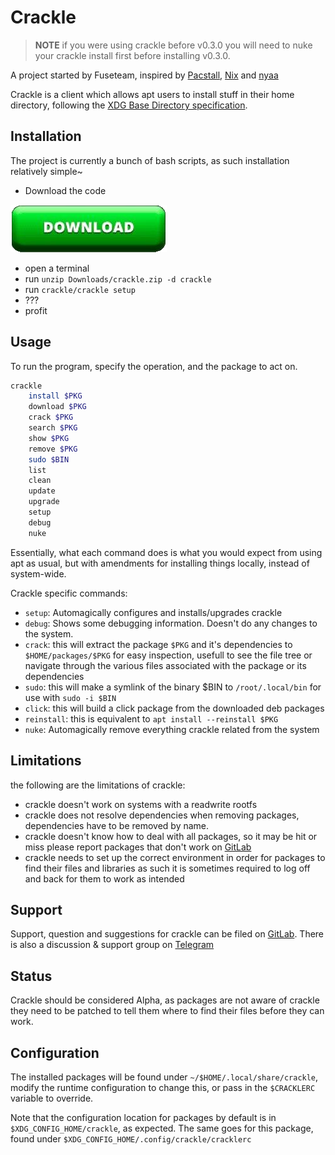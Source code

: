 # Crackle

> **NOTE** if you were using crackle before v0.3.0 you will need to nuke your crackle install first before installing v0.3.0.

A project started by Fuseteam, inspired by [Pacstall](https://github.com/pacstall/pacstall), [Nix](https://github.com/NixOS/nix) and [nyaa](https://git.kreatea.space/kreato-linux/nyaa)

Crackle is a client which allows apt users to install stuff in their home directory, following the [XDG Base Directory specification](https://www.freedesktop.org/software/systemd/man/file-hierarchy.html#Home%20Directory).
 
## Installation

The project is currently a bunch of bash scripts, as such installation relatively simple~
- Download the code

[![download](https://raw.githubusercontent.com/Fuseteam/linus-proof/main/images/download.png)](https://github.com/tuxecure/crackle/releases/latest/download/crackle.zip)

- open a terminal
- run `unzip Downloads/crackle.zip -d crackle`
- run `crackle/crackle setup`
- ???
- profit

## Usage

To run the program, specify the operation, and the package to act on.

```bash
crackle
	install $PKG
	download $PKG
	crack $PKG
	search $PKG
	show $PKG
	remove $PKG
	sudo $BIN
	list
	clean
	update
	upgrade
	setup
	debug
	nuke
```

Essentially, what each command does is what you would expect from using apt as usual, but with amendments for installing things locally, instead of system-wide.

Crackle specific commands:
- `setup`: Automagically configures and installs/upgrades crackle
- `debug`: Shows some debugging information. Doesn't do any changes to the system.
- `crack`: this will extract the package `$PKG` and it's dependencies to `$HOME/packages/$PKG` for easy inspection, usefull to see the file tree or navigate through the various files associated with the package or its dependencies
- `sudo`: this will make a symlink of the binary $BIN to `/root/.local/bin` for use with `sudo -i $BIN`
- `click`: this will build a click package from the downloaded deb packages
- `reinstall`: this is equivalent to `apt install --reinstall $PKG`
- `nuke`: Automagically remove everything crackle related from the system

## Limitations

the following are the limitations of crackle:
- crackle doesn't work on systems with a readwrite rootfs
- crackle does not resolve dependencies when removing packages, dependencies have to be removed by name.
- crackle doesn't know how to deal with all packages, so it may be hit or miss please report packages that don't work on [GitLab](https://gitlab.com/tuxecure/crackle-apt/crackle)
- crackle needs to set up the correct environment in order for packages to find their files and libraries as such it is sometimes required to log off and back for them to work as intended

## Support

Support, question and suggestions for crackle can be filed on [GitLab](https://gitlab.com/tuxecure/crackle-apt/crackle). There is also a discussion & support group on [Telegram](https://t.me/CrackleApt)

## Status

Crackle should be considered Alpha, as packages are not aware of crackle they need to be patched to tell them where to find their files before they can work.

## Configuration

The installed packages will be found under `~/$HOME/.local/share/crackle`, modify the runtime configuration to change this, or pass in the `$CRACKLERC` variable to override.

Note that the configuration location for packages by default is in `$XDG_CONFIG_HOME/crackle`, as expected. The same goes for this package, found under `$XDG_CONFIG_HOME/.config/crackle/cracklerc`
